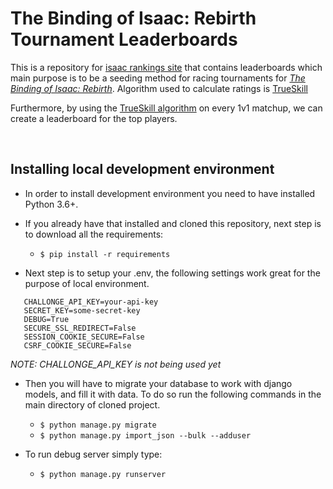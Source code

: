 # The Binding of Isaac: Rebirth Tournament Leaderboards

This is a repository for [isaac rankings site](https://isaacrankings.com/) that contains leaderboards which main purpose is to be a seeding method for racing tournaments for *[The Binding of Isaac: Rebirth](http://store.steampowered.com/app/250900/The_Binding_of_Isaac_Rebirth/)*. Algorithm used to calculate ratings is [TrueSkill](https://www.microsoft.com/en-us/research/wp-content/uploads/2007/01/NIPS2006_0688.pdf)

Furthermore, by using the [TrueSkill algorithm](https://www.microsoft.com/en-us/research/wp-content/uploads/2007/01/NIPS2006_0688.pdf) on every 1v1 matchup, we can create a leaderboard for the top players.

<br />

## Installing local development environment

* In order to install development environment you need to have installed Python 3.6+.

* If you already have that installed and cloned this repository, next step is to download all the requirements:
   * `$ pip install -r requirements`

* Next step is to setup your .env, the following settings work great for the purpose of local environment.

```
   CHALLONGE_API_KEY=your-api-key
   SECRET_KEY=some-secret-key
   DEBUG=True
   SECURE_SSL_REDIRECT=False
   SESSION_COOKIE_SECURE=False
   CSRF_COOKIE_SECURE=False
```
   
*NOTE: CHALLONGE_API_KEY is not being used yet*

* Then you will have to migrate your database to work with django models, and fill it with data. To do so run the following commands in the main directory of cloned project.
   * `$ python manage.py migrate`
   * `$ python manage.py import_json --bulk --adduser`

* To run debug server simply type:
   * `$ python manage.py runserver`
